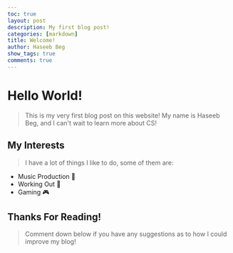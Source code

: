 ```yaml
---
toc: true
layout: post
description: My first blog post!
categories: [markdown]
title: Welcome!
author: Haseeb Beg
show_tags: true
comments: true
---
```


# Hello World! 

>This is my very first blog post on this website! My name is Haseeb Beg, and I can't wait to learn more about CS!


## My Interests

>I have a lot of things I like to do, some of them are:
- Music Production 🎹
- Working Out 💪 
- Gaming 🎮


## Thanks For Reading!

>Comment down below if you have any suggestions as to how I could improve my blog! 


